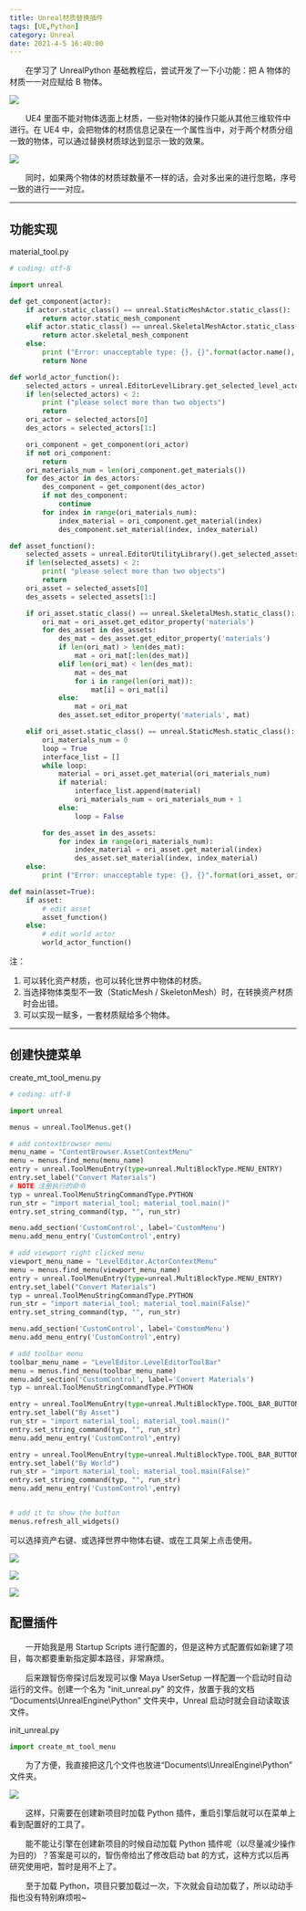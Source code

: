 ```yaml
---
title: Unreal材质替换插件
tags: [UE,Python]
category: Unreal
date: 2021-4-5 16:40:00
---
```


&emsp;&emsp;在学习了 UnrealPython 基础教程后，尝试开发了一下小功能：把 A 物体的材质一一对应赋给 B 物体。

![](Unreal材质替换插件/1.png)

&emsp;&emsp;UE4 里面不能对物体选面上材质，一些对物体的操作只能从其他三维软件中进行。在 UE4 中，会把物体的材质信息记录在一个属性当中，对于两个材质分组一致的物体，可以通过替换材质球达到显示一致的效果。

![](Unreal材质替换插件/2.png)


&emsp;&emsp;同时，如果两个物体的材质球数量不一样的话，会对多出来的进行忽略，序号一致的进行一一对应。

---

## 功能实现
material_tool.py
```python
# coding: utf-8

import unreal

def get_component(actor):
    if actor.static_class() == unreal.StaticMeshActor.static_class():
        return actor.static_mesh_component
    elif actor.static_class() == unreal.SkeletalMeshActor.static_class():
        return actor.skeletal_mesh_component
    else:
        print ("Error: unacceptable type: {}, {}".format(actor.name(), actor.static_class()))
        return None

def world_actor_function():
    selected_actors = unreal.EditorLevelLibrary.get_selected_level_actors()
    if len(selected_actors) < 2:
        print ("please select more than two objects")
        return
    ori_actor = selected_actors[0]
    des_actors = selected_actors[1:]

    ori_component = get_component(ori_actor)
    if not ori_component:
        return
    ori_materials_num = len(ori_component.get_materials())
    for des_actor in des_actors:
        des_component = get_component(des_actor)
        if not des_component:
            continue
        for index in range(ori_materials_num):
            index_material = ori_component.get_material(index)
            des_component.set_material(index, index_material)

def asset_function():
    selected_assets = unreal.EditorUtilityLibrary().get_selected_assets()
    if len(selected_assets) < 2:
        print( "please select more than two objects")
        return
    ori_asset = selected_assets[0]
    des_assets = selected_assets[1:]

    if ori_asset.static_class() == unreal.SkeletalMesh.static_class():
        ori_mat = ori_asset.get_editor_property('materials')
        for des_asset in des_assets:
            des_mat = des_asset.get_editor_property('materials')
            if len(ori_mat) > len(des_mat):
                mat = ori_mat[:len(des_mat)]
            elif len(ori_mat) < len(des_mat):
                mat = des_mat
                for i in range(len(ori_mat)):
                    mat[i] = ori_mat[i]
            else:
                mat = ori_mat
            des_asset.set_editor_property('materials', mat)

    elif ori_asset.static_class() == unreal.StaticMesh.static_class():
        ori_materials_num = 0
        loop = True
        interface_list = []
        while loop:
            material = ori_asset.get_material(ori_materials_num)
            if material:
                interface_list.append(material)
                ori_materials_num = ori_materials_num + 1
            else:
                loop = False

        for des_asset in des_assets:
            for index in range(ori_materials_num):
                index_material = ori_asset.get_material(index)
                des_asset.set_material(index, index_material)
    else:
        print ("Error: unacceptable type: {}, {}".format(ori_asset, ori_asset.static_class()))

def main(asset=True):
    if asset:
        # edit asset
        asset_function()
    else:
        # edit world actor
        world_actor_function()
```

注：
1. 可以转化资产材质，也可以转化世界中物体的材质。
2. 当选择物体类型不一致（StaticMesh / SkeletonMesh）时，在转换资产材质时会出错。
3. 可以实现一赋多，一套材质赋给多个物体。

---
## 创建快捷菜单
create_mt_tool_menu.py
```python
# coding: utf-8

import unreal

menus = unreal.ToolMenus.get()

# add contextbrowser menu
menu_name = "ContentBrowser.AssetContextMenu"
menu = menus.find_menu(menu_name)
entry = unreal.ToolMenuEntry(type=unreal.MultiBlockType.MENU_ENTRY)
entry.set_label("Convert Materials")
# NOTE 注册执行的命令
typ = unreal.ToolMenuStringCommandType.PYTHON
run_str = "import material_tool; material_tool.main()"
entry.set_string_command(typ, "", run_str)

menu.add_section('CustomControl', label='CustomMenu')
menu.add_menu_entry('CustomControl',entry)

# add viewport right clicked menu
viewport_menu_name = "LevelEditor.ActorContextMenu"
menu = menus.find_menu(viewport_menu_name)
entry = unreal.ToolMenuEntry(type=unreal.MultiBlockType.MENU_ENTRY)
entry.set_label("Convert Materials")
typ = unreal.ToolMenuStringCommandType.PYTHON
run_str = "import material_tool; material_tool.main(False)"
entry.set_string_command(typ, "", run_str)

menu.add_section('CustomControl', label='ComstomMenu')
menu.add_menu_entry('CustomControl',entry)

# add toolbar menu
toolbar_menu_name = "LevelEditor.LevelEditorToolBar"
menu = menus.find_menu(toolbar_menu_name)
menu.add_section('CustomControl', label='Convert Materials')
typ = unreal.ToolMenuStringCommandType.PYTHON

entry = unreal.ToolMenuEntry(type=unreal.MultiBlockType.TOOL_BAR_BUTTON)
entry.set_label("By Asset")
run_str = "import material_tool; material_tool.main()"
entry.set_string_command(typ, "", run_str)
menu.add_menu_entry('CustomControl',entry)

entry = unreal.ToolMenuEntry(type=unreal.MultiBlockType.TOOL_BAR_BUTTON)
entry.set_label("By World")
run_str = "import material_tool; material_tool.main(False)"
entry.set_string_command(typ, "", run_str)
menu.add_menu_entry('CustomControl',entry)


# add it to show the button
menus.refresh_all_widgets()
```

可以选择资产右键、或选择世界中物体右键、或在工具架上点击使用。

![](Unreal材质替换插件/3.png)

![](Unreal材质替换插件/4.png)

![](Unreal材质替换插件/5.png)


## 配置插件
&emsp;&emsp;一开始我是用 Startup Scripts 进行配置的，但是这种方式配置假如新建了项目，每次都要重新指定脚本路径，非常麻烦。

&emsp;&emsp;后来跟智伤帝探讨后发现可以像 Maya UserSetup 一样配置一个启动时自动运行的文件。创建一个名为 "init_unreal.py" 的文件，放置于我的文档 “Documents\UnrealEngine\Python” 文件夹中，Unreal 启动时就会自动读取该文件。

init_unreal.py
```python
import create_mt_tool_menu
```

&emsp;&emsp;为了方便，我直接把这几个文件也放进“Documents\UnrealEngine\Python” 文件夹。

![](Unreal材质替换插件/6.png)

&emsp;&emsp;这样，只需要在创建新项目时加载 Python 插件，重启引擎后就可以在菜单上看到配置好的工具了。

&emsp;&emsp;能不能让引擎在创建新项目的时候自动加载 Python 插件呢（以尽量减少操作为目的）？答案是可以的，智伤帝给出了修改启动 bat 的方式，这种方式以后再研究使用吧，暂时是用不上了。

&emsp;&emsp;至于加载 Python，项目只要加载过一次，下次就会自动加载了，所以动动手指也没有特别麻烦啦~

